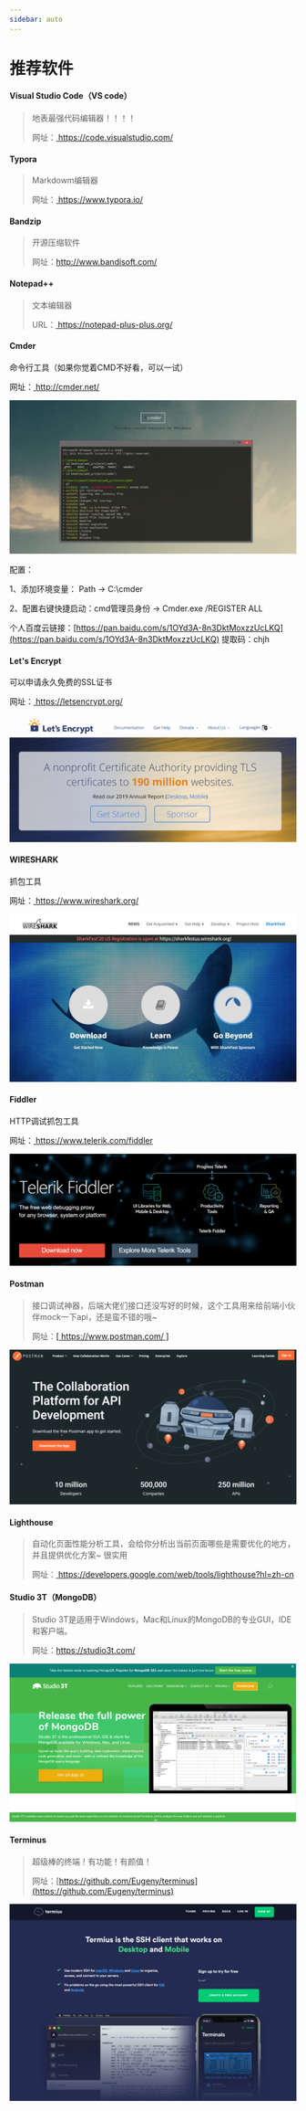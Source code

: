 ```yaml
---
sidebar: auto
---
```

# 推荐软件



####  Visual Studio Code（VS code）
> 地表最强代码编辑器！！！！
>
> 网址：[ https://code.visualstudio.com/ ]( https://code.visualstudio.com/ )


####  Typora 

> Markdowm编辑器
>
> 网址：[ https://www.typora.io/ ]( https://www.typora.io/ )

#### Bandzip  

> 开源压缩软件
>
> 网址：[http://www.bandisoft.com/ ](http://www.bandisoft.com/ )

#### Notepad++ 

> 文本编辑器
>
>  URL：[ https://notepad-plus-plus.org/ ]( https://notepad-plus-plus.org/ )

#### Cmder

命令行工具（如果你觉着CMD不好看，可以一试）

网址：[ http://cmder.net/ ]( http://cmder.net/ )

![cmder](/img/cmder.png)

配置：

1、添加环境变量： Path -> C:\cmder

2、配置右键快捷启动：cmd管理员身份 -> Cmder.exe /REGISTER ALL

个人百度云链接：[https://pan.baidu.com/s/1OYd3A-8n3DktMoxzzUcLKQ](https://pan.baidu.com/s/1OYd3A-8n3DktMoxzzUcLKQ) 提取码：chjh

#### Let's Encrypt

可以申请永久免费的SSL证书

网址：[ https://letsencrypt.org/ ]( https://letsencrypt.org/ )

![Let's Encrypt](/img/Let'sEncrypt.png)

#### WIRESHARK

抓包工具

网址：[ https://www.wireshark.org/ ]( https://www.wireshark.org/ )

![WIRESHARK](/img/WIRESHARK.png)

#### Fiddler 

HTTP调试抓包工具

网址：[ https://www.telerik.com/fiddler ]( https://www.telerik.com/fiddler )

![Fiddler](/img/Fiddler.png)

#### Postman

> 接口调试神器，后端大佬们接口还没写好的时候，这个工具用来给前端小伙伴mock一下api，还是蛮不错的哦~
>
>  网址：[[   https://www.postman.com/  ]]( https://www.postman.com/ )

![Postman](/img/Postman.png)


#### Lighthouse

>  自动化页面性能分析工具，会给你分析出当前页面哪些是需要优化的地方，并且提供优化方案~ 很实用 
>
> 网址：[ https://developers.google.com/web/tools/lighthouse?hl=zh-cn ]( https://developers.google.com/web/tools/lighthouse?hl=zh-cn )



#### Studio 3T（MongoDB）  

> Studio 3T是适用于Windows，Mac和Linux的MongoDB的专业GUI，IDE和客户端。
>
> 网址：[https://studio3t.com/ ](https://studio3t.com/ )


![Studio 3T](/img/Studio3T.png)


#### Terminus  

> 超级棒的终端！有功能！有颜值！
>
> 网址：[https://github.com/Eugeny/terminus](https://github.com/Eugeny/terminus)


![Terminus](/img/termius.png)
